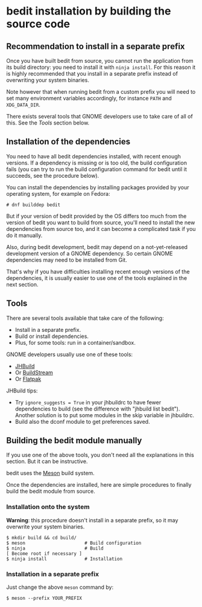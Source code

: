 bedit installation by building the source code
==============================================

Recommendation to install in a separate prefix
----------------------------------------------

Once you have built bedit from source, you cannot run the application from its
build directory: you need to install it with `ninja install`. For this reason it
is highly recommended that you install in a separate prefix instead of
overwriting your system binaries.

Note however that when running bedit from a custom prefix you will need to set
many environment variables accordingly, for instance `PATH` and `XDG_DATA_DIR`.

There exists several tools that GNOME developers use to take care of all of
this. See the _Tools_ section below.

Installation of the dependencies
--------------------------------

You need to have all bedit dependencies installed, with recent enough versions.
If a dependency is missing or is too old, the build configuration fails (you can
try to run the build configuration command for bedit until it succeeds, see the
procedure below).

You can install the dependencies by installing packages provided by your
operating system, for example on Fedora:
```
# dnf builddep bedit
```

But if your version of bedit provided by the OS differs too much from the
version of bedit you want to build from source, you'll need to install the new
dependencies from source too, and it can become a complicated task if you do it
manually.

Also, during bedit development, bedit may depend on a not-yet-released
development version of a GNOME dependency. So certain GNOME dependencies may
need to be installed from Git.

That's why if you have difficulties installing recent enough versions of the
dependencies, it is usually easier to use one of the tools explained in the next
section.

Tools
-----

There are several tools available that take care of the following:
- Install in a separate prefix.
- Build or install dependencies.
- Plus, for some tools: run in a container/sandbox.

GNOME developers usually use one of these tools:
- [JHBuild](https://developer.gnome.org/jhbuild/unstable/)
- Or [BuildStream](https://buildstream.build/)
- Or [Flatpak](https://flatpak.org/)

JHBuild tips:
- Try `ignore_suggests = True` in your jhbuildrc to have fewer dependencies to
  build (see the difference with "jhbuild list bedit"). Another solution is to
  put some modules in the skip variable in jhbuildrc.
- Build also the dconf module to get preferences saved.

Building the bedit module manually
----------------------------------

If you use one of the above tools, you don't need all the explanations in this
section. But it can be instructive.

bedit uses the [Meson](https://mesonbuild.com/) build system.

Once the dependencies are installed, here are simple procedures to finally build
the bedit module from source.

### Installation onto the system

**Warning**: this procedure doesn't install in a separate prefix, so it may
overwrite your system binaries.

```
$ mkdir build && cd build/
$ meson                      # Build configuration
$ ninja                      # Build
[ Become root if necessary ]
$ ninja install              # Installation
```

### Installation in a separate prefix

Just change the above `meson` command by:
```
$ meson --prefix YOUR_PREFIX
```
